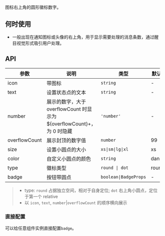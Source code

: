图标右上角的圆形徽标数字。

## 何时使用

- 一般出现在通知图标或头像的右上角，用于显示需要处理的消息条数，通过醒目视觉形式吸引用户处理。

## API

| 参数 | 说明 | 类型 | 默认值 |
| --- | --- | --- | --- |
| icon | 带图标 | `string` | - |
| text | 设置状态点的文本 | `string` | - |
| number | 展示的数字，大于 overflowCount 时显示为 ${overflowCount}+，为 0 时隐藏 | `'number'` | - |
| overflowCount | 展示封顶的数字值 | `number` | 99 |
| size | 设置小圆点的大小 | `xs\|sm\|lg\|xl` | xs |
| color | 自定义小圆点的颜色 | `string` | danger |
| type | 徽标类型 | `round \| dot` | round |
| badge | 按钮带圆点 | `boolean\|BadgeProps` | - |

> - type: `round` 占据独立空间，相对于自身定位; `dot` 右上角小圆点，定位于第一个 relative
> - 以 `icon`, `text`, `number`|`overflowCount` 的顺序横向展示

### 直接配置

可以给任意组件实例直接配置`badge`。
